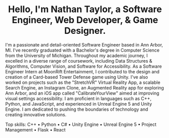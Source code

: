 <h1 align="center">Hello, I'm Nathan Taylor, a Software Engineer, Web Developer, & Game Designer.</h1>

<p>I'm a passionate and detail-oriented Software Engineer based in Ann Arbor, MI. I've recently graduated with a Bachelor's degree in Computer Science from the University of Michigan. Throughout my academic journey, I excelled in a diverse range of coursework, including Data Structures & Algorithms, Computer Vision, and Software for Accessibility. As a Software Engineer Intern at MoonRift Entertainment, I contributed to the design and creation of a Card-based Tower Defense game using Unity. I've also worked on projects such as the "StretchVR" Virtual Reality App, a scalable Search Engine, an Instagram Clone, an Augmented Reality app for exploring Ann Arbor, and an iOS app called "CalibrateYourView" aimed at improving visual settings accessibility. I am proficient in languages such as C++, Python, and JavaScript, and experienced in Unreal Engine 5 and Unity Engine. I am dedicated to pushing the boundaries of technology and creating innovative solutions.</p>

<p>Top skills: C++ • Python • C# • Unity Engine • Unreal Engine 5 • Project Management • Flask • React </p>
